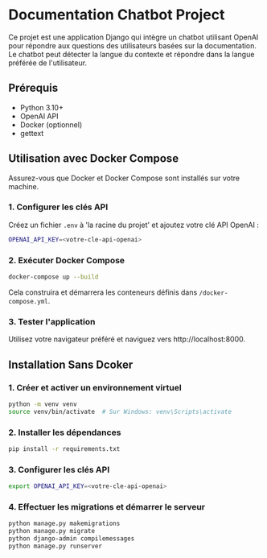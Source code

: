 # Documentation Chatbot Project

Ce projet est une application Django qui intègre un chatbot utilisant OpenAI pour répondre aux questions des utilisateurs basées sur la documentation. Le chatbot peut détecter la langue du contexte et répondre dans la langue préférée de l'utilisateur.

## Prérequis

- Python 3.10+
- OpenAI API
- Docker (optionnel)
- gettext


## Utilisation avec Docker Compose

Assurez-vous que Docker et Docker Compose sont installés sur votre machine.

### 1. Configurer les clés API

Créez un fichier `.env` à 'la racine du projet' et ajoutez votre clé API OpenAI :

```sh
OPENAI_API_KEY=<votre-cle-api-openai>
```

### 2. Exécuter Docker Compose

```sh
docker-compose up --build
```

Cela construira et démarrera les conteneurs définis dans `/docker-compose.yml`.

### 3. Tester l'application
Utilisez votre navigateur préféré et naviguez vers http://localhost:8000.

## Installation Sans Dcoker

### 1. Créer et activer un environnement virtuel

```sh
python -m venv venv
source venv/bin/activate  # Sur Windows: venv\Scripts\activate
```

### 2. Installer les dépendances

```sh
pip install -r requirements.txt
```

### 3. Configurer les clés API
```sh
export OPENAI_API_KEY=<votre-cle-api-openai>
```

### 4. Effectuer les migrations et démarrer le serveur

```sh
python manage.py makemigrations
python manage.py migrate
python django-admin compilemessages
python manage.py runserver
```